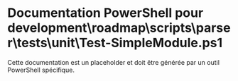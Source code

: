 # Documentation PowerShell pour development\roadmap\scripts\parser\tests\unit\Test-SimpleModule.ps1

Cette documentation est un placeholder et doit être générée par un outil PowerShell spécifique.
